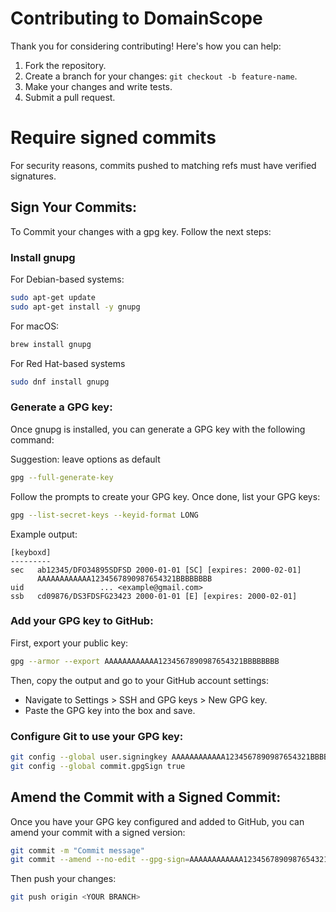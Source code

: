 # Contributing to DomainScope
Thank you for considering contributing! Here's how you can help:

1. Fork the repository.
2. Create a branch for your changes: `git checkout -b feature-name`.
3. Make your changes and write tests.
4. Submit a pull request.

# Require signed commits

For security reasons, commits pushed to matching refs must have verified signatures.

## Sign Your Commits:

To Commit your changes with a gpg key. Follow the next steps:

### Install gnupg

For Debian-based systems:
```bash
sudo apt-get update
sudo apt-get install -y gnupg
```

For macOS:
```bash
brew install gnupg
```

For Red Hat-based systems
```bash
sudo dnf install gnupg
```

### Generate a GPG key:
Once gnupg is installed, you can generate a GPG key with the following command:

Suggestion: leave options as default
```bash
gpg --full-generate-key
```
Follow the prompts to create your GPG key. Once done, list your GPG keys:
```bash
gpg --list-secret-keys --keyid-format LONG
```
Example output:
```
[keyboxd]
---------
sec   ab12345/DFO34895SDFSD 2000-01-01 [SC] [expires: 2000-02-01]
      AAAAAAAAAAAA1234567890987654321BBBBBBBB
uid                 ... <example@gmail.com>
ssb   cd09876/DS3FDSFG23423 2000-01-01 [E] [expires: 2000-02-01]
```

### Add your GPG key to GitHub:
First, export your public key:
```bash
gpg --armor --export AAAAAAAAAAAA1234567890987654321BBBBBBBB
```
Then, copy the output and go to your GitHub account settings:
- Navigate to Settings > SSH and GPG keys > New GPG key.
- Paste the GPG key into the box and save.

### Configure Git to use your GPG key:
```bash
git config --global user.signingkey AAAAAAAAAAAA1234567890987654321BBBBBBBB
git config --global commit.gpgSign true
```

## Amend the Commit with a Signed Commit:
Once you have your GPG key configured and added to GitHub, you can amend your commit with a signed version:
```bash
git commit -m "Commit message"
git commit --amend --no-edit --gpg-sign=AAAAAAAAAAAA1234567890987654321BBBBBBBB
```

Then push your changes:
```bash
git push origin <YOUR BRANCH>
```